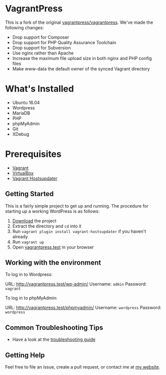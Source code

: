 # VagrantPress

This is a fork of the original [vagrantpress/vagrantpress](https://github.com/vagrantpress/vagrantpress).
We've made the following changes:

- Drop support for Composer
- Drop support for PHP Quality Assurance Toolchain
- Drop support for Subversion
- Use nginx rather than Apache
- Increase the maximum file upload size in both nginx and PHP config files
- Make www-data the default owner of the synced Vagrant directory

# What's Installed

+ Ubuntu 16.04
+ Wordpress
+ MariaDB
+ PHP
+ phpMyAdmin
+ Git
+ XDebug

# Prerequisites

+ [Vagrant](http://www.vagrantup.com/downloads.html)
+ [VirtualBox](https://www.virtualbox.org/wiki/Downloads)
+ [Vagrant Hostsupdater](https://github.com/cogitatio/vagrant-hostsupdater)

## Getting Started

This is a fairly simple project to get up and running. The procedure for
starting up a working WordPress is as follows:

1. [Download](https://github.com/LundgrenLindqvist/vagrantpress/archive/master.zip) the project
2. Extract the directory and `cd` into it
3. Run `vagrant plugin install vagrant-hostsupdater` if you haven't already
4. Run `vagrant up`
5. Open [vagrantpress.test](http://vagrantpress.test) in your browser

## Working with the environment

To log in to Wordpress:

URL: http://vagrantpress.test/wp-admin/
Username: `admin`
Password: `vagrant`

To log in to phpMyAdmin:

URL: http://vagrantpress.test/phpmyadmin/
Username: `wordpress`
Password: `wordpress`

## Common Troubleshooting Tips

* Have a look at the [troubleshooting guide][ts]

## Getting Help

Feel free to file an issue, create a pull request, or contact me at [my website][chadthompson].

[chadthompson]: http://chadthompson.me
[ts]: https://github.com/chad-thompson/vagrantpress/wiki/Troubleshooting-tips

